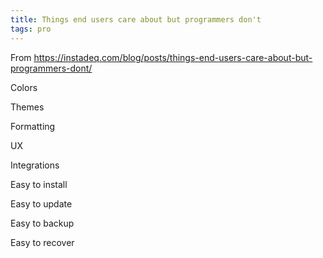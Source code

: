 ```yaml
---
title: Things end users care about but programmers don't
tags: pro
---
```


From <https://instadeq.com/blog/posts/things-end-users-care-about-but-programmers-dont/>

Colors

Themes

Formatting

UX

Integrations

Easy to install

Easy to update

Easy to backup

Easy to recover